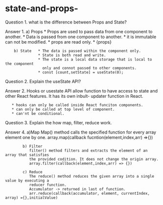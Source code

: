 # state-and-props-


Question 1. what is the difference between Props and State?

Answer 1.  a) Props   * Props are used to pass data from one component to another.
                   * Data is passed from one component to another.
                   * it is immutable can not be modified.
                   * props are read only.
                   * {props}
              
        b) State   * The data is passed within the component only.
                   * State is both read and write.
                   * The state is a local data storage that is local to the component 
                     only and connot passed to other components.
                   * const [count,setState] = useState(0);
                   
       
	   
                   
Question 2. Explain the useState API?

Answer 2.  Hooks or usestate API allow function to have access to state and other React features.
       It has its own inbult- updater function in React. 
       
       * hooks can only be called inside React funciton components.
       * can only be called at top level of component.
       * can'nt be conditional.
       
       
	   
	   
 Question 3. Explain the how map, filter, reduce work.
 
 Answer 4.  a)Map
               Map() method calls the specified function for every array element one by one.
               array.map(callback fucntion(element,index,arr) =>{}) 
               
            b) Filter
               filter() method filters and extracts the element of an array that satisfies 
               the provided codition. It does not change the origin array.
               array.filter(callback(element,index,arr) => {}) 
               
            c) Reduce
               The reduce() method reduces the given array into a single value by executing a 
               reducer function.  
               Accumulator -> returned in last of function.
               arr.reduce(callback(accumulator, element, currentIndex, array) ={},initialValue)    
